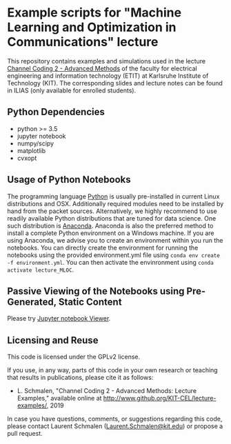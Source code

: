 Example scripts for "Machine Learning and Optimization in Communications" lecture
=================================================================================

This repository contains examples and simulations used in the lecture [Channel Coding 2 - Advanced Methods](http://www.cel.kit.edu/lehre_1703.php) of the faculty for electrical engineering and information technology (ETIT) at Karlsruhe Institute of Technology (KIT). The corresponding slides and lecture notes can be found in ILIAS (only available for enrolled students).


Python Dependencies
---------------------
- python >= 3.5
- jupyter notebook
- numpy/scipy
- matplotlib
- cvxopt


Usage of Python Notebooks
-------------------------
The programming language [Python](http://www.python.org) is usually pre-installed in current Linux distributions and OSX. Additionally required modules need to be installed by hand from the packet sources. Alternatively, we highly recommend to use readily available Python distributions that are tuned for data science. One such distribution is [Anaconda](https://www.anaconda.com/). Anaconda is also the preferred method to install a complete Python environment on a Windows machine. If you are using Anaconda, we advise you to create an environment within you run the notebooks. You can directly create the environment for running the notebooks using the provided environment.yml file using `conda env create -f environment.yml`. You can then activate the envinronment using `conda activate lecture_MLOC`.


Passive Viewing of the Notebooks using Pre-Generated, Static Content
--------------------------------------------------------------------
Please try [Jupyter notebook Viewer](https://nbviewer.jupyter.org/github/KIT-CEL/lecture-examples/tree/master/mloc/). 


Licensing and Reuse
-------------------

This code is licensed under the GPLv2 license. 

If you use, in any way, parts of this code in your own research or teaching that results in publications, please cite it as follows:<br>
* L. Schmalen, "Channel Coding 2 - Advanced Methods: Lecture Examples," available online at http://www.github.org/KIT-CEL/lecture-examples/, 2019

In case you have questions, comments, or suggestions regarding this code, please contact Laurent Schmalen (Laurent.Schmalen@kit.edu) or propose a pull request.


